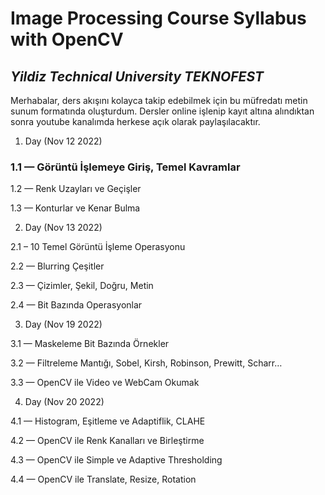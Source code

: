 # Image Processing Course Syllabus with OpenCV

## _Yildiz Technical University TEKNOFEST_

Merhabalar, ders akışını kolayca takip edebilmek için bu müfredatı metin sunum formatında oluşturdum. Dersler online işlenip kayıt altına alındıktan sonra youtube kanalımda herkese açık olarak paylaşılacaktır.


1. Day (Nov 12 2022)

### 1.1 — Görüntü İşlemeye Giriş, Temel Kavramlar

1.2 — Renk Uzayları ve Geçişler

1.3 — Konturlar ve Kenar Bulma


2. Day (Nov 13 2022)

2.1 – 10 Temel Görüntü İşleme Operasyonu

2.2 — Blurring Çeşitler

2.3 — Çizimler, Şekil, Doğru, Metin

2.4 — Bit Bazında Operasyonlar


3. Day (Nov 19 2022)

3.1 — Maskeleme Bit Bazında Örnekler

3.2 — Filtreleme Mantığı, Sobel, Kirsh, Robinson, Prewitt, Scharr…

3.3 — OpenCV ile Video ve WebCam Okumak


4. Day (Nov 20 2022)

4.1 — Histogram, Eşitleme ve Adaptiflik, CLAHE

4.2 — OpenCV ile Renk Kanalları ve Birleştirme

4.3 — OpenCV ile Simple ve Adaptive Thresholding

4.4 — OpenCV ile Translate, Resize, Rotation





